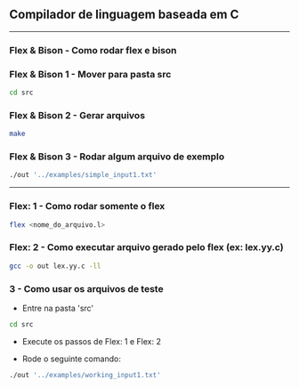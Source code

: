 ## Compilador de linguagem baseada em C

---

### Flex & Bison - Como rodar flex e bison

### Flex & Bison 1 - Mover para pasta src

```bash
cd src
```

### Flex & Bison 2 - Gerar arquivos

```bash
make
```

### Flex & Bison 3 - Rodar algum arquivo de exemplo

```bash
./out '../examples/simple_input1.txt'
```

---

### Flex: 1 - Como rodar somente o flex

```bash
flex <nome_do_arquivo.l>
```

### Flex: 2 - Como executar arquivo gerado pelo flex (ex: lex.yy.c)

```bash
gcc -o out lex.yy.c -ll
```

### 3 - Como usar os arquivos de teste

- Entre na pasta 'src'

```bash
cd src
```

- Execute os passos de Flex: 1 e Flex: 2

- Rode o seguinte comando:

```bash
./out '../examples/working_input1.txt'
```
